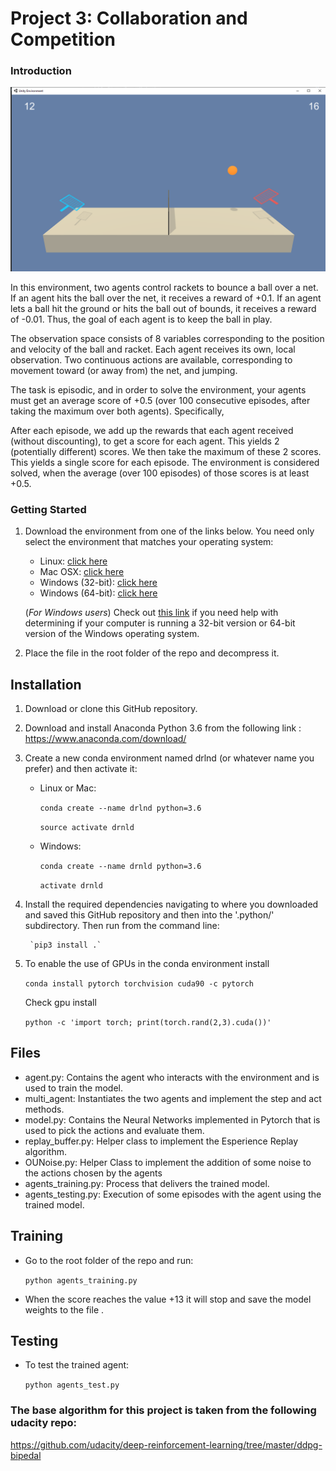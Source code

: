[//]: # (Image References)

# Project 3: Collaboration and Competition

### Introduction
 
![Plot](Tennis.png)

In this environment, two agents control rackets to bounce a ball over a net. If an agent hits the ball over the net, it receives a reward of +0.1. If an agent lets a ball hit the ground or hits the ball out of bounds, it receives a reward of -0.01. Thus, the goal of each agent is to keep the ball in play.

The observation space consists of 8 variables corresponding to the position and velocity of the ball and racket. Each agent receives its own, local observation. Two continuous actions are available, corresponding to movement toward (or away from) the net, and jumping.

The task is episodic, and in order to solve the environment, your agents must get an average score of +0.5 (over 100 consecutive episodes, after taking the maximum over both agents). Specifically,

After each episode, we add up the rewards that each agent received (without discounting), to get a score for each agent. This yields 2 (potentially different) scores. We then take the maximum of these 2 scores.
This yields a single score for each episode.
The environment is considered solved, when the average (over 100 episodes) of those scores is at least +0.5.

### Getting Started

1. Download the environment from one of the links below.  You need only select the environment that matches your operating system:
    - Linux: [click here](https://s3-us-west-1.amazonaws.com/udacity-drlnd/P2/Reacher/one_agent/Reacher_Linux.zip)
    - Mac OSX: [click here](https://s3-us-west-1.amazonaws.com/udacity-drlnd/P2/Reacher/one_agent/Reacher.app.zip)
    - Windows (32-bit): [click here](https://s3-us-west-1.amazonaws.com/udacity-drlnd/P2/Reacher/one_agent/Reacher_Windows_x86.zip)
    - Windows (64-bit): [click here](https://s3-us-west-1.amazonaws.com/udacity-drlnd/P2/Reacher/one_agent/Reacher_Windows_x86_64.zip)
    
    (_For Windows users_) Check out [this link](https://support.microsoft.com/en-us/help/827218/how-to-determine-whether-a-computer-is-running-a-32-bit-version-or-64) if you need help with determining if your computer is running a 32-bit version or 64-bit version of the Windows operating system.

2. Place the file in the root folder of the repo and decompress it. 

## Installation

1. Download or clone this GitHub repository.

2. Download and install Anaconda Python 3.6 from the following link : https://www.anaconda.com/download/

2. Create a new conda environment named drlnd (or whatever name you prefer) and then activate it:

	- Linux or Mac:
	
		`conda create --name drlnd python=3.6`
	
		`source activate drnld`

	- Windows:
	
		`conda create --name drnld python=3.6`
	
		`activate drnld`

4. Install the required dependencies navigating to where you downloaded and saved this GitHub repository and then into the '.python/' subdirectory. Then run from the command line:
	
		`pip3 install .`
		
5. To enable the use of GPUs in the conda environment install

    `conda install pytorch torchvision cuda90 -c pytorch`

    Check gpu install

    `python -c 'import torch; print(torch.rand(2,3).cuda())'`
 
## Files

- agent.py: Contains the agent who interacts with the environment and is used to train the model. 
- multi_agent: Instantiates the two agents and implement the step and act methods. 
- model.py: Contains the Neural Networks implemented in Pytorch that is used to pick the actions and evaluate them. 
- replay_buffer.py: Helper class to implement the Esperience Replay algorithm.
- OUNoise.py: Helper Class to implement the addition of some noise to the actions chosen by the agents
- agents_training.py: Process that delivers the trained model. 
- agents_testing.py: Execution of some episodes with the agent using the trained model. 

## Training

 - Go to the root folder of the repo and run:
 
 	`python agents_training.py`
	
 - When the score reaches the value +13 it will stop and save the model weights to the file .

## Testing

 - To test the trained agent:
 
 	`python agents_test.py`
 	
### The base algorithm for this project is taken from the following udacity repo:

https://github.com/udacity/deep-reinforcement-learning/tree/master/ddpg-bipedal	
 
	
